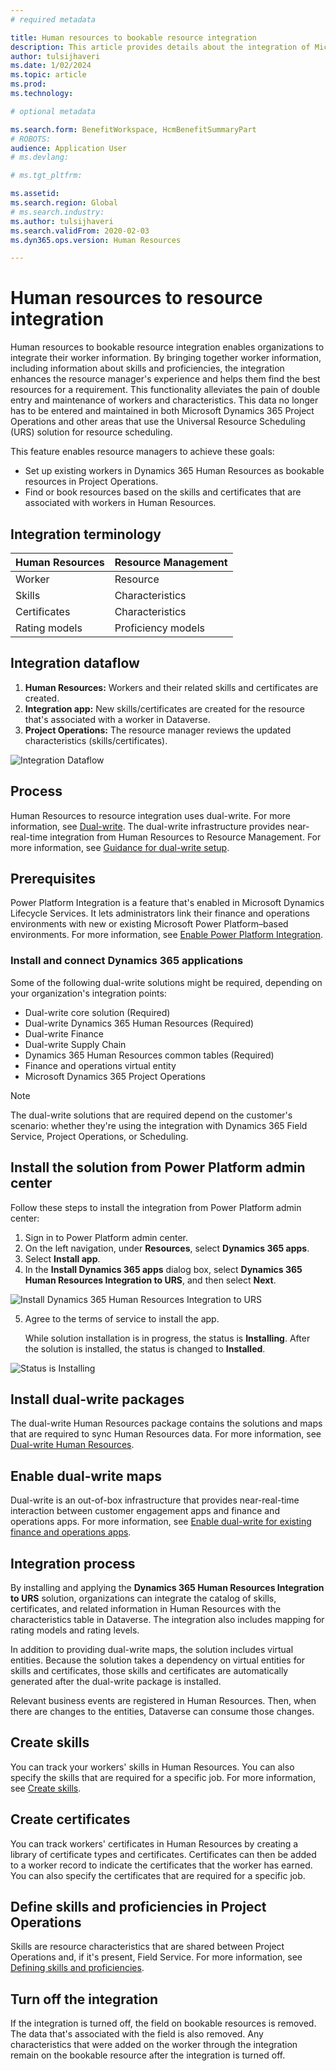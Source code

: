 ```yaml
---
# required metadata

title: Human resources to bookable resource integration
description: This article provides details about the integration of Microsoft Dynamics 365 Human Resources workers to bookable resources.
author: tulsijhaveri
ms.date: 1/02/2024
ms.topic: article
ms.prod: 
ms.technology: 

# optional metadata

ms.search.form: BenefitWorkspace, HcmBenefitSummaryPart
# ROBOTS: 
audience: Application User
# ms.devlang: 

# ms.tgt_pltfrm: 

ms.assetid: 
ms.search.region: Global
# ms.search.industry: 
ms.author: tulsijhaveri
ms.search.validFrom: 2020-02-03
ms.dyn365.ops.version: Human Resources

---
```


# Human resources to resource integration

Human resources to bookable resource integration enables organizations to integrate their worker information. By bringing together worker information, including information about skills and proficiencies, the integration enhances the resource manager's experience and helps them find the best resources for a requirement. This functionality alleviates the pain of double entry and maintenance of workers and characteristics. This data no longer has to be entered and maintained in both Microsoft Dynamics 365 Project Operations and other areas that use the Universal Resource Scheduling (URS) solution for resource scheduling.

This feature enables resource managers to achieve these goals:

- Set up existing workers in Dynamics 365 Human Resources as bookable resources in Project Operations.
- Find or book resources based on the skills and certificates that are associated with workers in Human Resources.

## Integration terminology

| Human Resources | Resource Management |
| --- | --- |
| Worker | Resource |
| Skills | Characteristics |
| Certificates | Characteristics |
| Rating models | Proficiency models |

## Integration dataflow

1. **Human Resources:** Workers and their related skills and certificates are created.
2. **Integration app:** New skills/certificates are created for the resource that's associated with a worker in Dataverse.
3. **Project Operations:** The resource manager reviews the updated characteristics (skills/certificates).

![Integration Dataflow](./media/Dualwrite-1.png)

## Process

Human Resources to resource integration uses dual-write. For more information, see [Dual-write](../fin-ops-core/dev-itpro/data-entities/dual-write/dual-write-overview.md). The dual-write infrastructure provides near-real-time integration from Human Resources to Resource Management. For more information, see [Guidance for dual-write setup](../fin-ops-core/dev-itpro/data-entities/dual-write/connection-setup.md).

## Prerequisites

Power Platform Integration is a feature that's enabled in Microsoft Dynamics Lifecycle Services. It lets administrators link their finance and operations environments with new or existing Microsoft Power Platform–based environments. For more information, see [Enable Power Platform Integration](../fin-ops-core/dev-itpro/power-platform/enable-power-platform-integration.md).

### Install and connect Dynamics 365 applications

Some of the following dual-write solutions might be required, depending on your organization's integration points:

- Dual-write core solution (Required)
- Dual-write Dynamics 365 Human Resources (Required)
- Dual-write Finance
- Dual-write Supply Chain 
- Dynamics 365 Human Resources common tables (Required)
- Finance and operations virtual entity
- Microsoft Dynamics 365 Project Operations

> [!NOTE]
> The dual-write solutions that are required depend on the customer's scenario: whether they're using the integration with Dynamics 365 Field Service, Project Operations, or Scheduling.

## Install the solution from Power Platform admin center 

Follow these steps to install the integration from Power Platform admin center:

1. Sign in to Power Platform admin center.
2. On the left navigation, under **Resources**, select **Dynamics 365 apps**.
3. Select **Install app**.
4. In the **Install Dynamics 365 apps** dialog box, select **Dynamics 365 Human Resources Integration to URS**, and then select **Next**.

![Install Dynamics 365 Human Resources Integration to URS](./media/Installing.jpg)

5. Agree to the terms of service to install the app.

    While solution installation is in progress, the status is **Installing**. After the solution is installed, the status is changed to **Installed**.

![Status is Installing](./media/Status-installing.jpg)   

## Install dual-write packages

The dual-write Human Resources package contains the solutions and maps that are required to sync Human Resources data. For more information, see [Dual-write Human Resources](../fin-ops-core/dev-itpro/data-entities/dual-write/separated-solutions.md#dual-write-human-resources).

## Enable dual-write maps

Dual-write is an out-of-box infrastructure that provides near-real-time interaction between customer engagement apps and finance and operations apps. For more information, see [Enable dual-write for existing finance and operations apps](../fin-ops-core/dev-itpro/data-entities/dual-write/enable-dual-write.md).

## Integration process

By installing and applying the **Dynamics 365 Human Resources Integration to URS** solution, organizations can integrate the catalog of skills, certificates, and related information in Human Resources with the characteristics table in Dataverse. The integration also includes mapping for rating models and rating levels.

In addition to providing dual-write maps, the solution includes virtual entities. Because the solution takes a dependency on virtual entities for skills and certificates, those skills and certificates are automatically generated after the dual-write package is installed.

Relevant business events are registered in Human Resources. Then, when there are changes to the entities, Dataverse can consume those changes.

## Create skills

You can track your workers' skills in Human Resources. You can also specify the skills that are required for a specific job. For more information, see [Create skills](hr-develop-skills.md).

## Create certificates

You can track workers' certificates in Human Resources by creating a library of certificate types and certificates. Certificates can then be added to a worker record to indicate the certificates that the worker has earned. You can also specify the certificates that are required for a specific job.

## Define skills and proficiencies in Project Operations

Skills are resource characteristics that are shared between Project Operations and, if it's present, Field Service. For more information, see [Defining skills and proficiencies](/dynamics365/project-operations/resource-management/define-skills-proficiencies).

## Turn off the integration

If the integration is turned off, the field on bookable resources is removed. The data that's associated with the field is also removed. Any characteristics that were added on the worker through the integration remain on the bookable resource after the integration is turned off.
